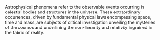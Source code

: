 
Astrophysical phenomena refer to the observable events occurring in celestial bodies and structures in the universe. These extraordinary occurrences, driven by fundamental physical laws encompassing space, time and mass, are subjects of critical investigation unveiling the mysteries of the cosmos and underlining the non-linearity and relativity ingrained in the fabric of reality.

